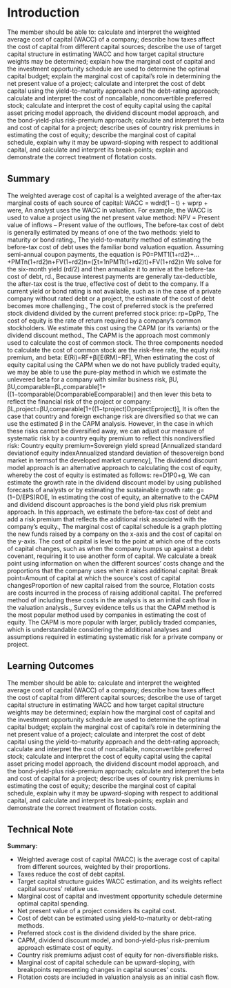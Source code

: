 # Introduction

The member should be able to: calculate and interpret the weighted average cost of capital (WACC) of a company; describe how taxes affect the cost of capital from different capital sources; describe the use of target capital structure in estimating WACC and how target capital structure weights may be determined; explain how the marginal cost of capital and the investment opportunity schedule are used to determine the optimal capital budget; explain the marginal cost of capital’s role in determining the net present value of a project; calculate and interpret the cost of debt capital using the yield-to-maturity approach and the debt-rating approach; calculate and interpret the cost of noncallable, nonconvertible preferred stock; calculate and interpret the cost of equity capital using the capital asset pricing model approach, the dividend discount model approach, and the bond-yield-plus risk-premium approach; calculate and interpret the beta and cost of capital for a project; describe uses of country risk premiums in estimating the cost of equity; describe the marginal cost of capital schedule, explain why it may be upward-sloping with respect to additional capital, and calculate and interpret its break-points; explain and demonstrate the correct treatment of flotation costs.

## Summary

The weighted average cost of capital is a weighted average of the after-tax marginal costs of each source of capital: WACC = wdrd(1 – t) + wprp + were, An analyst uses the WACC in valuation. For example, the WACC is used to value a project using the net present value method: NPV = Present value of inflows – Present value of the outflows, The before-tax cost of debt is generally estimated by means of one of the two methods: yield to maturity or bond rating., The yield-to-maturity method of estimating the before-tax cost of debt uses the familiar bond valuation equation. Assuming semi-annual coupon payments, the equation is P0=PMT1(1+rd2)+…+PMTn(1+rd2)n+FV(1+rd2)n=(∑t=1nPMTt(1+rd2)t)+FV(1+rd2)n We solve for the six-month yield (rd/2) and then annualize it to arrive at the before-tax cost of debt, rd., Because interest payments are generally tax-deductible, the after-tax cost is the true, effective cost of debt to the company. If a current yield or bond rating is not available, such as in the case of a private company without rated debt or a project, the estimate of the cost of debt becomes more challenging., The cost of preferred stock is the preferred stock dividend divided by the current preferred stock price: rp=DpPp, The cost of equity is the rate of return required by a company’s common stockholders. We estimate this cost using the CAPM (or its variants) or the dividend discount method., The CAPM is the approach most commonly used to calculate the cost of common stock. The three components needed to calculate the cost of common stock are the risk-free rate, the equity risk premium, and beta: E(Ri)=RF+βi[E(RM)−RF], When estimating the cost of equity capital using the CAPM when we do not have publicly traded equity, we may be able to use the pure-play method in which we estimate the unlevered beta for a company with similar business risk, βU, βU,comparable=βL,comparable[1+((1−tcomparable)DcomparableEcomparable)] and then lever this beta to reflect the financial risk of the project or company: βL,project=βU,comparable[1+((1−tproject)DprojectEproject)], It is often the case that country and foreign exchange risk are diversified so that we can use the estimated β in the CAPM analysis. However, in the case in which these risks cannot be diversified away, we can adjust our measure of systematic risk by a country equity premium to reflect this nondiversified risk: Country equity premium=Sovereign yield spread [Annualized standard deviationof equity indexAnnualized standard deviation of thesovereign bond market in termsof the developed market currency], The dividend discount model approach is an alternative approach to calculating the cost of equity, whereby the cost of equity is estimated as follows: re=D1P0+g, We can estimate the growth rate in the dividend discount model by using published forecasts of analysts or by estimating the sustainable growth rate: g=(1−D/EPS)ROE, In estimating the cost of equity, an alternative to the CAPM and dividend discount approaches is the bond yield plus risk premium approach. In this approach, we estimate the before-tax cost of debt and add a risk premium that reflects the additional risk associated with the company’s equity., The marginal cost of capital schedule is a graph plotting the new funds raised by a company on the x-axis and the cost of capital on the y-axis. The cost of capital is level to the point at which one of the costs of capital changes, such as when the company bumps up against a debt covenant, requiring it to use another form of capital. We calculate a break point using information on when the different sources’ costs change and the proportions that the company uses when it raises additional capital: Break point=Amount of capital at which the source's cost of capital changesProportion of new capital raised from the source, Flotation costs are costs incurred in the process of raising additional capital. The preferred method of including these costs in the analysis is as an initial cash flow in the valuation analysis., Survey evidence tells us that the CAPM method is the most popular method used by companies in estimating the cost of equity. The CAPM is more popular with larger, publicly traded companies, which is understandable considering the additional analyses and assumptions required in estimating systematic risk for a private company or project.

## Learning Outcomes

The member should be able to: calculate and interpret the weighted average cost of capital (WACC) of a company; describe how taxes affect the cost of capital from different capital sources; describe the use of target capital structure in estimating WACC and how target capital structure weights may be determined; explain how the marginal cost of capital and the investment opportunity schedule are used to determine the optimal capital budget; explain the marginal cost of capital’s role in determining the net present value of a project; calculate and interpret the cost of debt capital using the yield-to-maturity approach and the debt-rating approach; calculate and interpret the cost of noncallable, nonconvertible preferred stock; calculate and interpret the cost of equity capital using the capital asset pricing model approach, the dividend discount model approach, and the bond-yield-plus risk-premium approach; calculate and interpret the beta and cost of capital for a project; describe uses of country risk premiums in estimating the cost of equity; describe the marginal cost of capital schedule, explain why it may be upward-sloping with respect to additional capital, and calculate and interpret its break-points; explain and demonstrate the correct treatment of flotation costs.

## Technical Note

**Summary:**

* Weighted average cost of capital (WACC) is the average cost of capital from different sources, weighted by their proportions.
* Taxes reduce the cost of debt capital.
* Target capital structure guides WACC estimation, and its weights reflect capital sources' relative use.
* Marginal cost of capital and investment opportunity schedule determine optimal capital spending.
* Net present value of a project considers its capital cost.
* Cost of debt can be estimated using yield-to-maturity or debt-rating methods.
* Preferred stock cost is the dividend divided by the share price.
* CAPM, dividend discount model, and bond-yield-plus risk-premium approach estimate cost of equity.
* Country risk premiums adjust cost of equity for non-diversifiable risks.
* Marginal cost of capital schedule can be upward-sloping, with breakpoints representing changes in capital sources' costs.
* Flotation costs are included in valuation analysis as an initial cash flow.